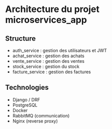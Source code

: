 # Architecture du projet microservices_app

## Structure
- auth_service : gestion des utilisateurs et JWT
- achat_service : gestion des achats
- vente_service : gestion des ventes
- stock_service : gestion du stock
- facture_service : gestion des factures

## Technologies
- Django / DRF
- PostgreSQL
- Docker
- RabbitMQ (communication)
- Nginx (reverse proxy)
